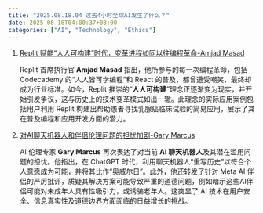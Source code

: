 ```yaml
---
title: "2025.08.18.04 过去4小时全球AI发生了什么？"
date: 2025-08-18T04:00:37+08:00
categories: ["AI", "Technology", "Ethics"]
---
```


1.  [Replit 赋能“人人可构建”时代，变革进程如同以往编程革命-Amjad Masad](https://x.com/amasad/status/1957148896075141588)

    Replit 首席执行官 **Amjad Masad** 指出，他所参与的每一次编程革命，包括 Codecademy 的“人人皆可学编程”和 React 的普及，都曾遭受嘲笑，最终却成为行业标准。如今，Replit 推崇的“**人人可构建**”理念正逐渐变为现实，并开始引发争议，这与历史上的技术变革模式如出一辙。此理念的实际应用案例包括用户利用 Replit 构建出帮助患者寻找乳腺癌临床试验的简易应用，展示了其在普及编程和应用开发方面的潜力。

2.  [对AI聊天机器人和伴侣伦理问题的担忧加剧-Gary Marcus](https://x.com/GaryMarcus/status/1957132251566673974)

    AI 伦理专家 **Gary Marcus** 再次表达了对当前 **AI 聊天机器人**及其潜在滥用问题的担忧。他指出，在 ChatGPT 时代，利用聊天机器人“重写历史”以符合个人意愿成为可能，并将其比作“奥威尔日”。此外，他还转发了针对 Meta AI 伴侣的严厉批评，质疑其解决方案可能导致严重的道德问题，例如暗示这些AI伴侣可能对未成年人具有性吸引力，或诱骗老年人。这突显了 AI 技术在用户安全、信息真实性及道德边界方面面临的日益增长的挑战。